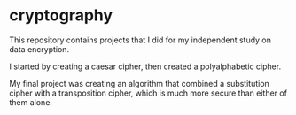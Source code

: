 # cryptography
This repository contains projects that I did for my independent study on data encryption.

I started by creating a caesar cipher, then created a polyalphabetic cipher.

My final project was creating an algorithm that combined a substitution cipher with a transposition cipher, which is much more secure than either of them alone. 
